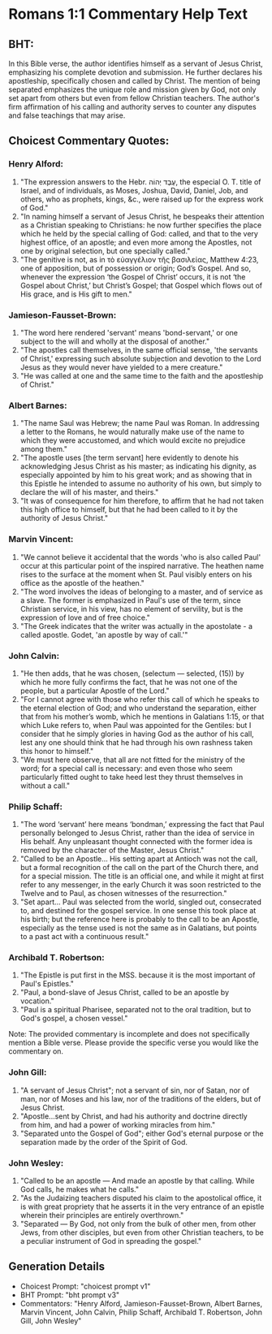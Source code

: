 # Romans 1:1 Commentary Help Text

## BHT:
In this Bible verse, the author identifies himself as a servant of Jesus Christ, emphasizing his complete devotion and submission. He further declares his apostleship, specifically chosen and called by Christ. The mention of being separated emphasizes the unique role and mission given by God, not only set apart from others but even from fellow Christian teachers. The author's firm affirmation of his calling and authority serves to counter any disputes and false teachings that may arise.

## Choicest Commentary Quotes:
### Henry Alford:
1. "The expression answers to the Hebr. עֶבֶד יְהוֹה, the especial O. T. title of Israel, and of individuals, as Moses, Joshua, David, Daniel, Job, and others, who as prophets, kings, &c., were raised up for the express work of God."
2. "In naming himself a servant of Jesus Christ, he bespeaks their attention as a Christian speaking to Christians: he now further specifies the place which he held by the special calling of God: called, and that to the very highest office, of an apostle; and even more among the Apostles, not one by original selection, but one specially called."
3. "The genitive is not, as in τὸ εὐαγγέλιον τῆς βασιλείας, Matthew 4:23, one of apposition, but of possession or origin; God’s Gospel. And so, whenever the expression ‘the Gospel of Christ’ occurs, it is not ‘the Gospel about Christ,’ but Christ’s Gospel; that Gospel which flows out of His grace, and is His gift to men."

### Jamieson-Fausset-Brown:
1. "The word here rendered 'servant' means 'bond-servant,' or one subject to the will and wholly at the disposal of another."
2. "The apostles call themselves, in the same official sense, 'the servants of Christ,' expressing such absolute subjection and devotion to the Lord Jesus as they would never have yielded to a mere creature."
3. "He was called at one and the same time to the faith and the apostleship of Christ."

### Albert Barnes:
1. "The name Saul was Hebrew; the name Paul was Roman. In addressing a letter to the Romans, he would naturally make use of the name to which they were accustomed, and which would excite no prejudice among them."
2. "The apostle uses [the term servant] here evidently to denote his acknowledging Jesus Christ as his master; as indicating his dignity, as especially appointed by him to his great work; and as showing that in this Epistle he intended to assume no authority of his own, but simply to declare the will of his master, and theirs."
3. "It was of consequence for him therefore, to affirm that he had not taken this high office to himself, but that he had been called to it by the authority of Jesus Christ."

### Marvin Vincent:
1. "We cannot believe it accidental that the words 'who is also called Paul' occur at this particular point of the inspired narrative. The heathen name rises to the surface at the moment when St. Paul visibly enters on his office as the apostle of the heathen." 
2. "The word involves the ideas of belonging to a master, and of service as a slave. The former is emphasized in Paul's use of the term, since Christian service, in his view, has no element of servility, but is the expression of love and of free choice."
3. "The Greek indicates that the writer was actually in the apostolate - a called apostle. Godet, 'an apostle by way of call.'"

### John Calvin:
1. "He then adds, that he was chosen, (selectum — selected, (15)) by which he more fully confirms the fact, that he was not one of the people, but a particular Apostle of the Lord."
2. "For I cannot agree with those who refer this call of which he speaks to the eternal election of God; and who understand the separation, either that from his mother’s womb, which he mentions in Galatians 1:15, or that which Luke refers to, when Paul was appointed for the Gentiles: but I consider that he simply glories in having God as the author of his call, lest any one should think that he had through his own rashness taken this honor to himself."
3. "We must here observe, that all are not fitted for the ministry of the word; for a special call is necessary: and even those who seem particularly fitted ought to take heed lest they thrust themselves in without a call."

### Philip Schaff:
1. "The word ‘servant’ here means ‘bondman,’ expressing the fact that Paul personally belonged to Jesus Christ, rather than the idea of service in His behalf. Any unpleasant thought connected with the former idea is removed by the character of the Master, Jesus Christ."
2. "Called to be an Apostle... His setting apart at Antioch was not the call, but a formal recognition of the call on the part of the Church there, and for a special mission. The title is an official one, and while it might at first refer to any messenger, in the early Church it was soon restricted to the Twelve and to Paul, as chosen witnesses of the resurrection."
3. "Set apart... Paul was selected from the world, singled out, consecrated to, and destined for the gospel service. In one sense this took place at his birth; but the reference here is probably to the call to be an Apostle, especially as the tense used is not the same as in Galatians, but points to a past act with a continuous result."

### Archibald T. Robertson:
1. "The Epistle is put first in the MSS. because it is the most important of Paul's Epistles."
2. "Paul, a bond-slave of Jesus Christ, called to be an apostle by vocation."
3. "Paul is a spiritual Pharisee, separated not to the oral tradition, but to God's gospel, a chosen vessel."

Note: The provided commentary is incomplete and does not specifically mention a Bible verse. Please provide the specific verse you would like the commentary on.

### John Gill:
1. "A servant of Jesus Christ"; not a servant of sin, nor of Satan, nor of man, nor of Moses and his law, nor of the traditions of the elders, but of Jesus Christ.
2. "Apostle...sent by Christ, and had his authority and doctrine directly from him, and had a power of working miracles from him."
3. "Separated unto the Gospel of God"; either God's eternal purpose or the separation made by the order of the Spirit of God.

### John Wesley:
1. "Called to be an apostle — And made an apostle by that calling. While God calls, he makes what he calls."
2. "As the Judaizing teachers disputed his claim to the apostolical office, it is with great propriety that he asserts it in the very entrance of an epistle wherein their principles are entirely overthrown."
3. "Separated — By God, not only from the bulk of other men, from other Jews, from other disciples, but even from other Christian teachers, to be a peculiar instrument of God in spreading the gospel."


## Generation Details
- Choicest Prompt: "choicest prompt v1"
- BHT Prompt: "bht prompt v3"
- Commentators: "Henry Alford, Jamieson-Fausset-Brown, Albert Barnes, Marvin Vincent, John Calvin, Philip Schaff, Archibald T. Robertson, John Gill, John Wesley"
